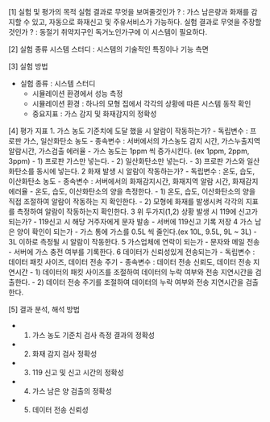 [1] 실험 및 평가의 목적
실험 결과로 무엇을 보여줄것인가 ? : 가스 남은량과 화재를 감지할 수 있고, 자동으로 화재신고 및 주유서비스가 가능하다.
실험 결과로 무엇을 주장할것인가 ? : 동절기 취약지구인 독거노인가구에 이 시스템이 필요하다.

[2] 실험 종류
 시스템 스터디 : 시스템의 기술적인 특징이나 기능 측면

[3] 실험 방법
- 실험 종류 : 시스템 스터디
    - 시뮬레이션 환경에서 성능 측정
    - 시뮬레이션 환경 : 하나의 모형 집에서 각각의 상황에 따른 시스템 동작 확인
    - 중요지표 : 가스 감지 및 화재감지의 정확성

[4] 평가 지표
       1. 가스 농도 기준치에 도달 했을 시 알람이 작동하는가?
	- 독립변수 : 프로판 가스, 일산화탄소 농도
	- 종속변수 : 서버에서의 가스농도 감지 시간, 가스누출지역 알람시간, 가스검출 에러율
        	- 가스 농도는 1ppm 씩 증가시킨다. (ex 1ppm, 2ppm, 3ppm)
        	- 1) 프로판 가스만 넣는다.
        	- 2) 일산화탄소만 넣는다.
        	- 3) 프로판 가스와 일산화탄소를 동시에 넣는다.
       2 화재 발생 시 알람이 작동하는가?
	- 독립변수 : 온도, 습도, 이산화탄소 농도
	- 종속변수 : 서버에서의 화재감지시간, 화재지역 알람 시간, 화재감지 에러율
	- 온도, 습도, 이산화탄소의 양을 측정한다.
	- 1) 온도, 습도, 이산화탄소의 양을 직접 조절하여 알람이 작동하는 지 확인한다.
	- 2) 모형에 화재를 발생시켜 각각의 지표를 측정하여 알람이 작동하는지 확인한다.
       3 위 두가지(1,2) 상황 발생 시 119에 신고가 되는가?
	- 119신고 시 해당 거주자에게 문자 발송
	- 서버에 119신고 기록 저장
       4 가스 남은 양이 확인이 되는가
	- 가스 통에 가스를 0.5L 씩 줄인다.(ex 10L, 9.5L, 9L ~ 3L)
	- 3L 이하로 측정될 시 알람이 작동한다.
       5 가스업체에 연락이 되는가
	- 문자와 메일 전송
	- 서버에 가스 충전 여부를 기록한다.
       6 데이터가 신뢰성있게 전송되는가
	- 독립변수 : 데이터 패킷 사이즈, 데이터 전송 주기
	- 종속변수 : 데이터 전송 신뢰도, 데이터 전송 지연시간
	- 1) 데이터의 패킷 사이즈를 조절하여 데이터의 누락 여부와 전송 지연시간을 검출한다.
	- 2) 데이터 전송 주기를 조절하여 데이터의 누락 여부와 전송 지연시간을 검출한다.

[5] 결과 분석, 해석 방법
- 1. 가스 농도 기준치 검사 측정 결과의 정확성
- 2. 화재 감지 검사 정확성
- 3. 119 신고 및 신고 시간의 정확성
- 4. 가스 남은 양 검출의 정확성
- 5. 데이터 전송 신뢰성

